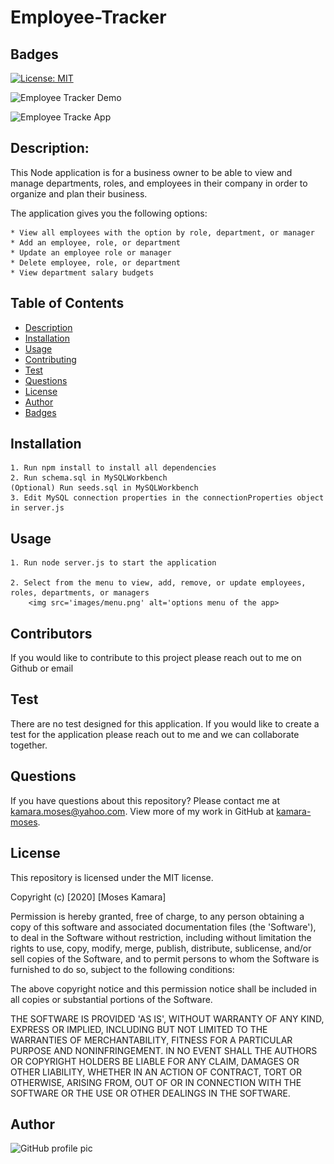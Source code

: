# Employee-Tracker

## Badges
[![License: MIT](https://img.shields.io/badge/License-MIT-yellow.svg)](https://opensource.org/licenses/MIT)

![Employee Tracker Demo]()

<img src='' alt='Employee Tracke App'>

## Description:
This Node application is for a business owner to be able to view and manage departments, roles, and employees in their company in order to organize and plan their business.

The application gives you the following options:

    * View all employees with the option by role, department, or manager
    * Add an employee, role, or department
    * Update an employee role or manager
    * Delete employee, role, or department
    * View department salary budgets

## Table of Contents
* [Description](#description)
* [Installation](#installation)
* [Usage](#usage)
* [Contributing](#contributing)
* [Test](#test)
* [Questions](#questions)
* [License](#license)
* [Author](#Author)
* [Badges](#badges)
## Installation
    1. Run npm install to install all dependencies
    2. Run schema.sql in MySQLWorkbench
    (Optional) Run seeds.sql in MySQLWorkbench
    3. Edit MySQL connection properties in the connectionProperties object in server.js

## Usage
    1. Run node server.js to start the application

    2. Select from the menu to view, add, remove, or update employees, roles, departments, or managers
        <img src='images/menu.png' alt='options menu of the app>


## Contributors
If you would like to contribute to this project please reach out to me on Github or email
## Test
There are no test designed for this application. If you would like to create a test for the application please reach out to me and we can collaborate together.
## Questions
If you have questions about this repository? Please contact me at [kamara.moses@yahoo.com](mailto:kamara.moses@yahoo.com). View more of my work in GitHub at [kamara-moses](https://github.com/kamara-moses).
## License
This repository is licensed under the MIT license.

Copyright (c) [2020] [Moses Kamara]

Permission is hereby granted, free of charge, to any person obtaining a copy of this software and associated documentation files (the 'Software'), to deal in the Software without restriction, including without limitation the rights to use, copy, modify, merge, publish, distribute, sublicense, and/or sell copies of the Software, and to permit persons to whom the Software is furnished to do so, subject to the following conditions:

The above copyright notice and this permission notice shall be included in all copies or substantial portions of the Software.

THE SOFTWARE IS PROVIDED 'AS IS', WITHOUT WARRANTY OF ANY KIND, EXPRESS OR IMPLIED, INCLUDING BUT NOT LIMITED TO THE WARRANTIES OF MERCHANTABILITY, FITNESS FOR A PARTICULAR PURPOSE AND NONINFRINGEMENT. IN NO EVENT SHALL THE AUTHORS OR COPYRIGHT HOLDERS BE LIABLE FOR ANY CLAIM, DAMAGES OR OTHER LIABILITY, WHETHER IN AN ACTION OF CONTRACT, TORT OR OTHERWISE, ARISING FROM, OUT OF OR IN CONNECTION WITH THE SOFTWARE OR THE USE OR OTHER DEALINGS IN THE SOFTWARE.

## Author 
![GitHub profile pic](https://avatars3.githubusercontent.com/u/65128951?v=4)
